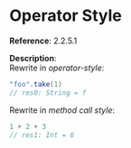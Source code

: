 # Operator Style

**Reference**: 2.2.5.1

**Description**:  
Rewrite in *operator-style*:

```scala
"foo".take(1)
// res0: String = f
```

Rewrite in *method call style*:

```scala
1 + 2 + 3
// res1: Int = 6
```
